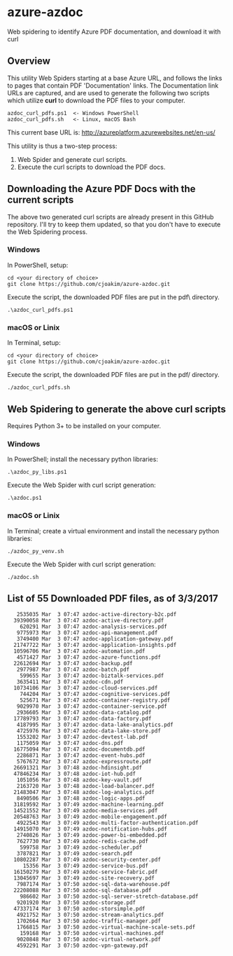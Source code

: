 # azure-azdoc

Web spidering to identify Azure PDF documentation, and download it with curl

## Overview

This utility Web Spiders starting at a base Azure URL, and follows the links to
pages that contain PDF 'Documentation' links.  The Documentation link URLs are
captured, and are used to generate the following two scripts which utilize **curl**
to download the PDF files to your computer.
```
azdoc_curl_pdfs.ps1  <- Windows PowerShell
azdoc_curl_pdfs.sh   <- Linux, macOS Bash
```

This current base URL is: 
http://azureplatform.azurewebsites.net/en-us/

This utility is thus a two-step process:
1) Web Spider and generate curl scripts.
2) Execute the curl scripts to download the PDF docs.


## Downloading the Azure PDF Docs with the current scripts

The above two generated curl scripts are already present in this GitHub repository.
I'll try to keep them updated, so that you don't have to execute the Web Spidering
process.

### Windows

In PowerShell, setup:
```
cd <your directory of choice>
git clone https://github.com/cjoakim/azure-azdoc.git
```

Execute the script, the downloaded PDF files are put in the pdf\ directory.
```
.\azdoc_curl_pdfs.ps1
```

### macOS or Linix

In Terminal, setup:
```
cd <your directory of choice>
git clone https://github.com/cjoakim/azure-azdoc.git
```

Execute the script, the downloaded PDF files are put in the pdf/ directory.
```
./azdoc_curl_pdfs.sh
```

## Web Spidering to generate the above curl scripts

Requires Python 3+ to be installed on your computer.

### Windows

In PowerShell; install the necessary python libraries:
```
.\azdoc_py_libs.ps1
```

Execute the Web Spider with curl script generation:
```
.\azdoc.ps1
```

### macOS or Linix

In Terminal; create a virtual environment and install the necessary python libraries:
```
./azdoc_py_venv.sh
```

Execute the Web Spider with curl script generation:
```
./azdoc.sh
```

## List of 55 Downloaded PDF files, as of 3/3/2017

```
   2535035 Mar  3 07:47 azdoc-active-directory-b2c.pdf
  39390058 Mar  3 07:47 azdoc-active-directory.pdf
    620291 Mar  3 07:47 azdoc-analysis-services.pdf
   9775973 Mar  3 07:47 azdoc-api-management.pdf
   3749400 Mar  3 07:47 azdoc-application-gateway.pdf
  21747722 Mar  3 07:47 azdoc-application-insights.pdf
  10596706 Mar  3 07:47 azdoc-automation.pdf
   4571427 Mar  3 07:47 azdoc-azure-functions.pdf
  22612694 Mar  3 07:47 azdoc-backup.pdf
   2977987 Mar  3 07:47 azdoc-batch.pdf
    599655 Mar  3 07:47 azdoc-biztalk-services.pdf
   3635411 Mar  3 07:47 azdoc-cdn.pdf
  10734106 Mar  3 07:47 azdoc-cloud-services.pdf
    744204 Mar  3 07:47 azdoc-cognitive-services.pdf
    525671 Mar  3 07:47 azdoc-container-registry.pdf
   9029970 Mar  3 07:47 azdoc-container-service.pdf
   2936605 Mar  3 07:47 azdoc-data-catalog.pdf
  17789793 Mar  3 07:47 azdoc-data-factory.pdf
   4187995 Mar  3 07:47 azdoc-data-lake-analytics.pdf
   4725976 Mar  3 07:47 azdoc-data-lake-store.pdf
   1553202 Mar  3 07:47 azdoc-devtest-lab.pdf
   1175059 Mar  3 07:47 azdoc-dns.pdf
  16775094 Mar  3 07:47 azdoc-documentdb.pdf
   2286871 Mar  3 07:47 azdoc-event-hubs.pdf
   5767672 Mar  3 07:47 azdoc-expressroute.pdf
  26691321 Mar  3 07:48 azdoc-hdinsight.pdf
  47846234 Mar  3 07:48 azdoc-iot-hub.pdf
   1051056 Mar  3 07:48 azdoc-key-vault.pdf
   2163720 Mar  3 07:48 azdoc-load-balancer.pdf
  21483047 Mar  3 07:48 azdoc-log-analytics.pdf
   8490506 Mar  3 07:48 azdoc-logic-apps.pdf
  31819592 Mar  3 07:49 azdoc-machine-learning.pdf
  14521552 Mar  3 07:49 azdoc-media-services.pdf
  20548763 Mar  3 07:49 azdoc-mobile-engagement.pdf
   4922543 Mar  3 07:49 azdoc-multi-factor-authentication.pdf
  14915070 Mar  3 07:49 azdoc-notification-hubs.pdf
   2740826 Mar  3 07:49 azdoc-power-bi-embedded.pdf
   7627730 Mar  3 07:49 azdoc-redis-cache.pdf
    599758 Mar  3 07:49 azdoc-scheduler.pdf
   3787821 Mar  3 07:49 azdoc-search.pdf
  10802287 Mar  3 07:49 azdoc-security-center.pdf
     15356 Mar  3 07:49 azdoc-service-bus.pdf
  16150279 Mar  3 07:49 azdoc-service-fabric.pdf
  13045697 Mar  3 07:49 azdoc-site-recovery.pdf
   7987174 Mar  3 07:50 azdoc-sql-data-warehouse.pdf
  22208088 Mar  3 07:50 azdoc-sql-database.pdf
    986602 Mar  3 07:50 azdoc-sql-server-stretch-database.pdf
   9201920 Mar  3 07:50 azdoc-storage.pdf
  47337174 Mar  3 07:50 azdoc-storsimple.pdf
   4921752 Mar  3 07:50 azdoc-stream-analytics.pdf
   1702664 Mar  3 07:50 azdoc-traffic-manager.pdf
   1766815 Mar  3 07:50 azdoc-virtual-machine-scale-sets.pdf
    159168 Mar  3 07:50 azdoc-virtual-machines.pdf
   9020848 Mar  3 07:50 azdoc-virtual-network.pdf
   4592291 Mar  3 07:50 azdoc-vpn-gateway.pdf

```